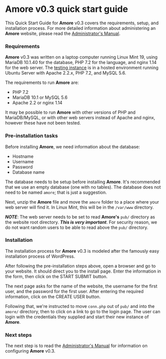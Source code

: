 # **Amore** v0.3 quick start guide

This Quick Start Guide for **Amore** v0.3 covers the requirements, setup, and installation process. For more detailed information about administering an **Amore** website, please read the [Administrator's Manual](admin-manual.md).

### Requirements
**Amore** v0.3 was written on a laptop computer running Linux Mint 19, using MariaDB 10.1.40 for the database, PHP 7.2 for the language, and nginx 1.14 for the web server. The [testing instance](https://blackh3art.media.dating) is in a hosted environment running Ubuntu Server with Apache 2.2.x, PHP 7.2, and MySQL 5.6.

The requirements to run **Amore** are:
+ PHP 7.2
+ MariaDB 10.1 or MySQL 5.6
+ Apache 2.2 or nginx 1.14

It may be possible to run **Amore** with other versions of PHP and MariaDB/MySQL, or with other web servers instead of Apache and nginx, however these have not been tested.

### Pre-installation tasks
Before installing **Amore**, we need information about the database:

+ Hostname
+ Username
+ Password
+ Database name

The database needs to be setup before installing **Amore**. It's recommended that we use an empty database (one with no tables). The database does not need to be named `amore`; that is just a suggestion.

Next, unzip the **Amore** file and move the `amore` folder to a place where your web server will find it. In Linux Mint, this will be in the `/var/www` directory.

***NOTE***: The web server needs to be set to read **Amore's** `pub/` directory as the website root directory. ***This is very important***. For security reason, we do not want random users to be able to read above the `pub/` directory.

### Installation
The installation process for **Amore** v0.3 is modeled after the famously easy installation process of WordPress.

After following the pre-installation steps above, open a browser and go to your website. It should direct you to the install page. Enter the information in the form, then click on the START SUBMIT button.

The next page asks for the name of the website, the username for the first user, and the password for the first user. After entering the required information, click on the CREATE USER button.

Following that, we're instructed to move `conn.php` out of `pub/` and into the `amore/` directory, then to click on a link to go to the login page. The user can login with the credentials they supplied and start their new instance of **Amore**.

### Next steps
The next step is to read the [Administrator's Manual](admin-manual.md) for information on configuring **Amore** v0.3.
